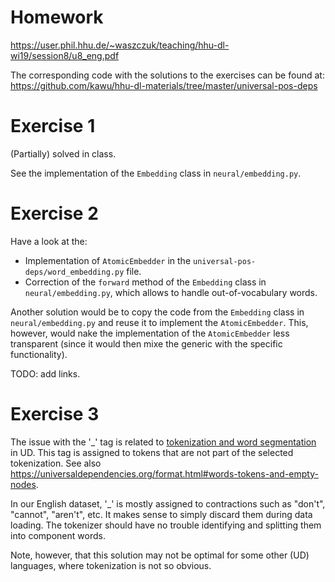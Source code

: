 # Homework

https://user.phil.hhu.de/~waszczuk/teaching/hhu-dl-wi19/session8/u8_eng.pdf

The corresponding code with the solutions to the exercises can be found at: https://github.com/kawu/hhu-dl-materials/tree/master/universal-pos-deps

# Exercise 1

(Partially) solved in class.

See the implementation of the `Embedding` class in `neural/embedding.py`.


# Exercise 2

Have a look at the:
* Implementation of `AtomicEmbedder` in the
  `universal-pos-deps/word_embedding.py` file.
* Correction of the `forward` method of the `Embedding` class in
  `neural/embedding.py`, which allows to handle out-of-vocabulary words.

Another solution would be to copy the code from the `Embedding` class in
`neural/embedding.py` and reuse it to implement the `AtomicEmbedder`.  This,
however, would nake the implementation of the `AtomicEmbedder` less transparent
(since it would then mixe the generic with the specific functionality).

TODO: add links.


# Exercise 3

The issue with the '\_' tag is related to [tokenization and word
segmentation](https://universaldependencies.org/u/overview/tokenization.html)
in UD.  This tag is assigned to tokens that are not part of the selected tokenization.
See also https://universaldependencies.org/format.html#words-tokens-and-empty-nodes.

In our English dataset, '\_' is mostly assigned to contractions such as
"don't", "cannot", "aren't", etc.  It makes sense to simply discard them during
data loading.  The tokenizer should have no trouble identifying and splitting
them into component words.

Note, however, that this solution may not be optimal for some other (UD)
languages, where tokenization is not so obvious.
